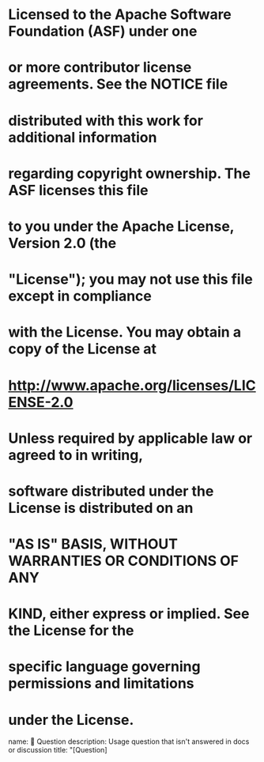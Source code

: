 # Licensed to the Apache Software Foundation (ASF) under one
# or more contributor license agreements.  See the NOTICE file
# distributed with this work for additional information
# regarding copyright ownership.  The ASF licenses this file
# to you under the Apache License, Version 2.0 (the
# "License"); you may not use this file except in compliance
# with the License.  You may obtain a copy of the License at
#
#   http://www.apache.org/licenses/LICENSE-2.0
#
# Unless required by applicable law or agreed to in writing,
# software distributed under the License is distributed on an
# "AS IS" BASIS, WITHOUT WARRANTIES OR CONDITIONS OF ANY
# KIND, either express or implied.  See the License for the
# specific language governing permissions and limitations
# under the License.

name: 🤔 Question
description: Usage question that isn't answered in docs or discussion
title: "[Question] <title>"
labels: ["question"]
body:
- type: textarea
  attributes:
  label: Question
  placeholder: >
  your question here;
  validations:
  required: true
- type: markdown
  attributes:
  value: |
  Please pay attention on issues you submitted, because we maybe need more details.
  If no response anymore and we cannot reproduce it on current information, we will **close it**.

